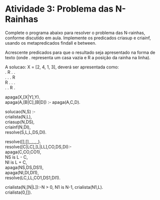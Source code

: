 <h1>Atividade 3: Problema das N-Rainhas</h1>
<p>
<p>Complete o programa abaixo para resolver o problema das N-rainhas, conforme discutido em aula. Implemente os predicados criasup e criainf, usando os metapredicados findall e between.</p>

<p>Acrescente predicados para que o resultado seja apresentado na forma de texto (onde . representa um casa vazia e R a posição da rainha na linha).</p>

<p>A solucao: X = [2, 4, 1, 3], deverá ser apresentada como:<br>
.  R  .  .<br>
.  .  .  R<br>
R  .  .  .<br>
.  .  R  .</p>

<p>apaga(X,[X|Y],Y).<br>
apaga(A,[B|C],[B|D]) :- apaga(A,C,D).</p>

<p>solucao(N,S) :-<br>
     crialista(N,L),<br>
     criasup(N,DS),<br>
     criainf(N,DI),<br>
     resolve(S,L,L,DS,DI).</p>

<p>resolve([],[],_,_,_).<br>
resolve([C|LC],[L|LL],CO,DS,DI):-<br>
    apaga(C,CO,CO1),<br>
    NS is L - C,<br>
    NI is L + C,<br>
    apaga(NS,DS,DS1),<br>
    apaga(NI,DI,DI1),<br>
    resolve(LC,LL,CO1,DS1,DI1).</p>

<p>crialista(N,[N|L]):-N > 0, N1 is N-1, crialista(N1,L).<br>
crialista(0,[]).</p>
